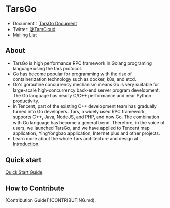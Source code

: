 # TarsGo

- Document：[TarsGo Document](https://doc.tarsyun.com/#/dev/tarsgo/README.md)
- Twitter: [@TarsCloud](https://twitter.com/TarsCloud)
- [Mailing List](https://groups.google.com/g/tars-foundation-information)

## About

- TarsGo is high performance RPC framework in Golang programing language using the tars protocol.
- Go has become popular for programming with the rise of containerization technology such as docker, k8s, and etcd.
- Go's goroutine concurrency mechanism means Go is very suitable for large-scale high-concurrency back-end server program development. The Go language has nearly C/C++ performance and near Python productivity.
- In Tencent, part of the existing C++ development team has gradually turned into Go developers. Tars, a widely used RPC framework, supports C++, Java, NodeJS, and PHP, and now Go. The combination with Go language has become a general trend. Therefore, in the voice of users, we launched TarsGo, and we have applied to Tencent map application, YingYongbao application, Internet plus and other projects.
- Learn more about the whole Tars architecture and design at [Introduction](https://doc.tarsyun.com/#/base/tars-intro.md).

## Quick start 

[Quick Start Guide](https://doc.tarsyun.com/#/hello-world/tarsgo.md).

## How to Contribute

[Contribution Guide]](CONTRIBUTING.md).